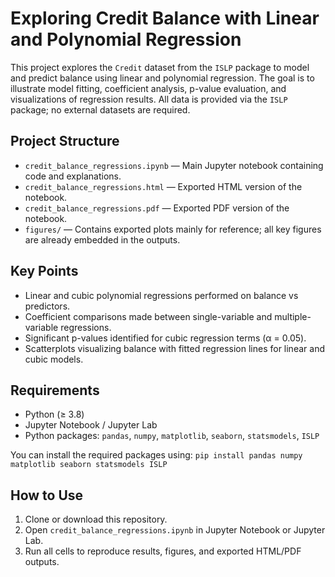 # Exploring Credit Balance with Linear and Polynomial Regression

This project explores the `Credit` dataset from the `ISLP` package to model and predict balance using linear and polynomial regression. The goal is to illustrate model fitting, coefficient analysis, p-value evaluation, and visualizations of regression results. All data is provided via the `ISLP` package; no external datasets are required.

## Project Structure

- `credit_balance_regressions.ipynb` — Main Jupyter notebook containing code and explanations.
- `credit_balance_regressions.html` — Exported HTML version of the notebook.
- `credit_balance_regressions.pdf` — Exported PDF version of the notebook.
- `figures/` — Contains exported plots mainly for reference; all key figures are already embedded in the outputs.

## Key Points

- Linear and cubic polynomial regressions performed on balance vs predictors.
- Coefficient comparisons made between single-variable and multiple-variable regressions.
- Significant p-values identified for cubic regression terms (α = 0.05).
- Scatterplots visualizing balance with fitted regression lines for linear and cubic models.

## Requirements

- Python (≥ 3.8)
- Jupyter Notebook / Jupyter Lab
- Python packages: `pandas`, `numpy`, `matplotlib`, `seaborn`, `statsmodels`, `ISLP`

You can install the required packages using: `pip install pandas numpy matplotlib seaborn statsmodels ISLP`

## How to Use

1. Clone or download this repository.
2. Open `credit_balance_regressions.ipynb` in Jupyter Notebook or Jupyter Lab.
3. Run all cells to reproduce results, figures, and exported HTML/PDF outputs.